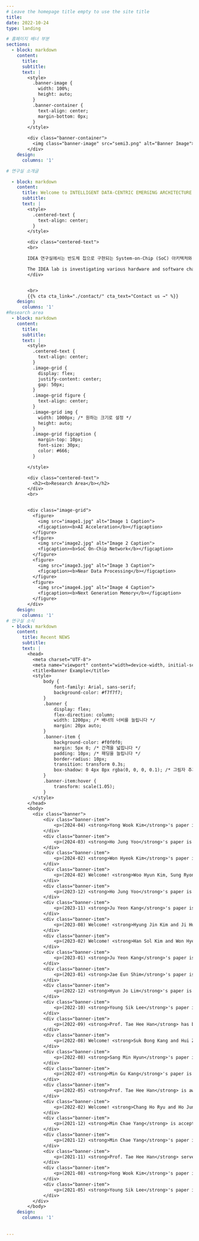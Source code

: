 ```yaml
---
# Leave the homepage title empty to use the site title
title:
date: 2022-10-24
type: landing

# 홈페이지 배너 부분
sections:
  - block: markdown
    content:
      title: 
      subtitle: 
      text: |
        <style>
          .banner-image {
            width: 100%;
            height: auto;
          }
          .banner-container {
            text-align: center;
            margin-bottom: 0px;
          }
        </style>

        <div class="banner-container">
          <img class="banner-image" src="semi3.png" alt="Banner Image">
        </div>
    design:
      columns: '1'

# 연구실 소개글

  - block: markdown
    content:
      title: Welcome to INTELLIGENT DATA-CENTRIC EMERGING ARCHITECTURE LAB(IDEA.L) at SKKU.
      subtitle: 
      text: |
        <style>
          .centered-text {
            text-align: center;
          }
        </style>

        <div class="centered-text">
        <br>

        IDEA 연구실에서는 반도체 칩으로 구현되는 System-on-Chip (SoC) 아키텍처와 설계 기술에 관련된 하드웨어와 <br>소프트웨어에서의 다양한 문제들을 연구하고 있습니다. 최근 우리는 빅 데이터와 인공지능 어플리케이션에서 기인하는 <br>메모리 및 스토리지 데이터 병목현상을 해결하기 위한 지능형 데이터 중심 컴퓨팅 아키텍처, optical link를 포함하는 <br>차세대 온칩 인터커넥트 등의 분야에서 시스템 레벨 연구에 초점을 맞추고 있습니다.<br><br>

        The IDEA lab is investigating various hardware and software challenges related to System-on-Chip (SoC) <br>architecture and design technology implemented as semiconductor chips. We have recently focused on <br>system-level research in intelligent data-driven computing architectures to address memory and storage <br>data bottlenecks caused by big data and artificial intelligence applications, as well as next-generation <br>on-chip interconnects including optical links.
        </div>


        <br>
        {{% cta cta_link="./contact/" cta_text="Contact us →" %}}
    design:
      columns: '1'
#Research area 
  - block: markdown
    content:
      title: 
      subtitle: 
      text: |
        <style>
          .centered-text {
            text-align: center;
          }
          .image-grid {
            display: flex;
            justify-content: center;
            gap: 50px;
          }
          .image-grid figure {
            text-align: center;
          }
          .image-grid img {
            width: 1000px; /* 원하는 크기로 설정 */
            height: auto;
          }
          .image-grid figcaption {
            margin-top: 10px;
            font-size: 30px;
            color: #666;
          }

        </style>

        <div class="centered-text">
          <h2><b>Research Area</b></h2>
        </div>
        <br>


        <div class="image-grid">
          <figure>
            <img src="image1.jpg" alt="Image 1 Caption">
            <figcaption><b>AI Acceleration</b></figcaption>
          </figure>
          <figure>
            <img src="image2.jpg" alt="Image 2 Caption">
            <figcaption><b>SoC On-Chip Network</b></figcaption>
          </figure>
          <figure>
            <img src="image3.jpg" alt="Image 3 Caption">
            <figcaption><b>Near Data Processing</b></figcaption>
          </figure>
          <figure>
            <img src="image4.jpg" alt="Image 4 Caption">
            <figcaption><b>Next Generation Memory</b></figcaption>
          </figure>
        </div>
    design:
      columns: '1'
# 연구실 소식
  - block: markdown
    content: 
      title: Recent NEWS
      subtitle: 
      text: |
        <head>
          <meta charset="UTF-8">
          <meta name="viewport" content="width=device-width, initial-scale=1.0">
          <title>Banner Example</title>
          <style>
              body {
                  font-family: Arial, sans-serif;
                  background-color: #f7f7f7;
              }
              .banner {
                  display: flex;
                  flex-direction: column;
                  width: 1200px; /* 배너의 너비를 늘립니다 */
                  margin: 20px auto;
              }
              .banner-item {
                  background-color: #f0f0f0;
                  margin: 5px 0; /* 간격을 넓힙니다 */
                  padding: 10px; /* 패딩을 늘립니다 */
                  border-radius: 10px;
                  transition: transform 0.3s;
                  box-shadow: 0 4px 8px rgba(0, 0, 0, 0.1); /* 그림자 추가 */
              }
              .banner-item:hover {
                  transform: scale(1.05);
              }
          </style>
        </head>
        <body>
          <div class="banner">
              <div class="banner-item">
                  <p>(2024-04) <strong>Yong Wook Kim</strong>'s paper is accepted by the IEEE Access.</p>
              </div>
              <div class="banner-item">
                  <p>(2024-03) <strong>Ho Jung Yoo</strong>'s paper is selected as the featured article in IEEE Access.</p>
              </div>
              <div class="banner-item">
                  <p>(2024-02) <strong>Won Hyeok Kim</strong>'s paper is accepted by the ICAIIC.</p>
              </div>
              <div class="banner-item">
                  <p>(2024-02) Welcome! <strong>Woo Hyun Kim, Sung Ryong Yoo, and Min Jun Kim</strong> have joined our group as graduate students.</p>
              </div>
              <div class="banner-item">
                  <p>(2023-12) <strong>Ho Jung Yoo</strong>'s paper is accepted by the IEEE Access.</p>
              </div>
              <div class="banner-item">
                  <p>(2023-11) <strong>Ju Yeon Kang</strong>'s paper is accepted by the IEEE Access.</p>
              </div>
              <div class="banner-item">
                  <p>(2023-08) Welcome! <strong>Hyung Jin Kim and Ji Hun Choi</strong> have joined our group as graduate students.</p>
              </div>
              <div class="banner-item">
                  <p>(2023-02) Welcome! <strong>Han Sol Kim and Won Hyeok Kim</strong> have joined our group as graduate students.</p>
              </div>
              <div class="banner-item">
                  <p>(2023-01) <strong>Ju Yeon Kang</strong>'s paper is accepted by the IEEE Access.</p>
              </div>
              <div class="banner-item">
                  <p>(2023-01) <strong>Jae Eun Shim</strong>'s paper is accepted by the IEEE Access.</p>
              </div>
              <div class="banner-item">
                  <p>(2022-12) <strong>Hyun Jo Lim</strong>'s paper is accepted by the MDPI Electronics.</p>
              </div>
              <div class="banner-item">
                  <p>(2022-10) <strong>Young Sik Lee</strong>'s paper is accepted by the IEEE Transactions on Parallel and Distributed Systems (TPDS).</p>
              </div>
              <div class="banner-item">
                  <p>(2022-09) <strong>Prof. Tae Hee Han</strong> has been elevated to the senior member of the IEEE.</p>
              </div>
              <div class="banner-item">
                  <p>(2022-08) Welcome! <strong>Suk Bong Kang and Hui Ze Hong</strong> have joined our group as graduate students.</p>
              </div>
              <div class="banner-item">
                  <p>(2022-08) <strong>Sang Min Hyun</strong>'s paper is accepted by the MDPI Electronics.</p>
              </div>
              <div class="banner-item">
                  <p>(2022-07) <strong>Min Gu Kang</strong>'s paper is accepted by the IEEE Access.</p>
              </div>
              <div class="banner-item">
                  <p>(2022-05) <strong>Prof. Tae Hee Han</strong> is awarded the SKKU Teaching Award.</p>
              </div>
              <div class="banner-item">
                  <p>(2022-02) Welcome! <strong>Chang Ho Ryu and Ho Jung Yoo</strong> have joined our group as graduate students.</p>
              </div>
              <div class="banner-item">
                  <p>(2021-12) <strong>Min Chae Yang</strong> is accepted by the Samsung Electronics Memory business.</p>
              </div>
              <div class="banner-item">
                  <p>(2021-12) <strong>Min Chae Yang</strong>'s paper is accepted by the IEEE Access.</p>
              </div>
              <div class="banner-item">
                  <p>(2021-11) <strong>Prof. Tae Hee Han</strong> serves as the Program Manager in Computer System & Processing, National Research Foundation of Korea.</p>
              </div>
              <div class="banner-item">
                  <p>(2021-08) <strong>Yong Wook Kim</strong>'s paper is accepted by the IEEE Access.</p>
              </div>
              <div class="banner-item">
                  <p>(2021-05) <strong>Young Sik Lee</strong>'s paper is accepted by the IEEE Access.</p>
              </div>
          </div>
        </body>
    design:
      columns: '1'
      
  
---
```


